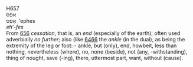 <body>
  <p>H657<br>  אפס  <br> אֶפֶס  ‎  ‘ephes  <br><i>eh‘-fes </i><br>From <a href="h0656.htm">656</a>  <i>cessation</i>, that is, an <i>end</i> (especially of the earth); often used adverbially <i>no</i> <i>further</i>; also (like <a href="h6466.htm">6466</a>  the <i>ankle</i> (in the dual), as being the extremity of the leg or foot: - ankle, but (only), end, howbeit, less than nothing, nevertheless (where), no, none (beside), not (any, -withstanding), thing of nought, save (-ing), there, uttermost part, want, without (cause).<br></p>
 </body>